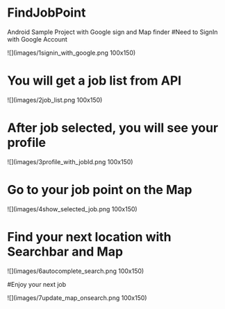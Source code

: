 # FindJobPoint
Android Sample Project with Google sign and Map finder
#Need to SignIn with Google Account

![](images/1signin_with_google.png 100x150)

# You will get a job list from API

![](images/2job_list.png 100x150)

# After job selected, you will see your profile

![](images/3profile_with_jobId.png 100x150)

# Go to your job point on the Map

![](images/4show_selected_job.png 100x150)

# Find your next location with Searchbar and Map

![](images/6autocomplete_search.png 100x150)

#Enjoy your next job

![](images/7update_map_onsearch.png 100x150)
